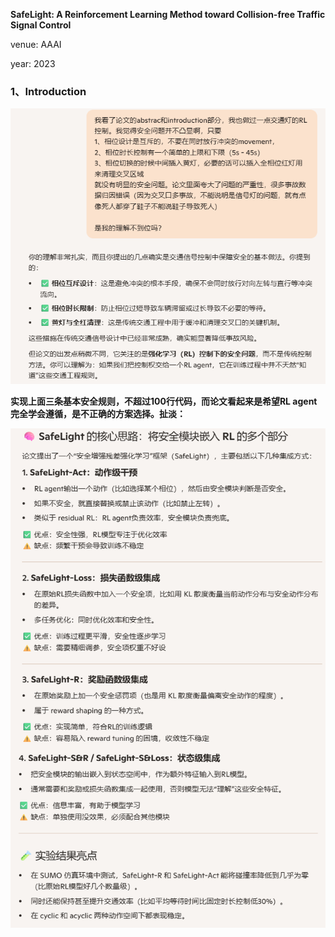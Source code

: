 **SafeLight: A Reinforcement Learning Method toward Collision-free Traffic Signal Control**

venue: AAAI

year: 2023

### 1、Introduction

![image-20250918163703144](img/image-20250918163703144.png)

**实现上面三条基本安全规则，不超过100行代码，而论文看起来是希望RL agent完全学会遵循，是不正确的方案选择。扯淡：**

![image-20250918164146016](img/image-20250918164146016.png)